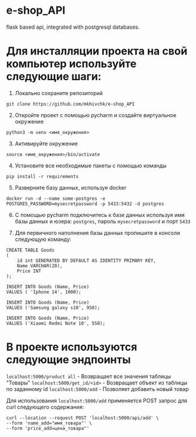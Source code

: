 # e-shop_API
flask based api, integrated with postgresql databases.

# Для инсталляции проекта на свой компьютер используйте следующие шаги:

1. Локально сохраните репозиторий

```
git clone https://github.com/mkhivchk/e-shop_API
```

2. Откройте проект с помощью pycharm и создайте виртуальное окружение

```
python3 -m venv <имя_окружения>
```

3. Активируйте окружение

```
source <имя_окружения>/bin/activate
```

4. Установите все необходимые пакеты с помощью команды

```
pip install -r requirements
```

5. Разверните базу данных, используя docker

```
docker run -d --name some-postgres -e POSTGRES_PASSWORD=mysecretpassword -p 5433:5432 -d postgres
```

6. С помощью pycharm подключитесь к базе данных используя имя базы данных и юзера: `postgres`, пароль `mysecretpassword` и порт `5433`

8. Для первичного наполнения базы данных пропишите в консоли следующую команду:

```
CREATE TABLE Goods
(
    id int GENERATED BY DEFAULT AS IDENTITY PRIMARY KEY,
    Name VARCHAR(20),
    Price INT
);

INSERT INTO Goods (Name, Price)
VALUES ( 'Iphone 14', 1000);

INSERT INTO Goods (Name, Price)
VALUES ('Samsung galaxy s10', 950);

INSERT INTO Goods (Name, Price)
VALUES ('Xiaomi Redmi Note 10', 558);
```

# В проекте используются следующие эндпоинты
`localhost:5000/product all` - Возвращает все значения таблицы "Товары"
`localhost:5000/get_id/<id>` - Возвращает объект из таблицы по заданному id
`localhost:5000/add` -  Позволяет добавить новый товар

Для использования `localhost:5000/add` применяется POST запрос для curl следующего содержания:

```
curl --location --request POST 'localhost:5000/api/add' \
--form 'name_add="имя_товара"' \
--form 'price_add=цена_товара"'
```
